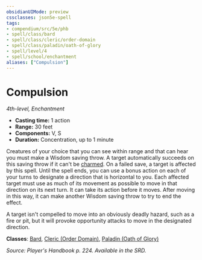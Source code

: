 ```yaml
---
obsidianUIMode: preview
cssclasses: json5e-spell
tags:
- compendium/src/5e/phb
- spell/class/bard
- spell/class/cleric/order-domain
- spell/class/paladin/oath-of-glory
- spell/level/4
- spell/school/enchantment
aliases: ["Compulsion"]
---
```

# Compulsion
*4th-level, Enchantment*  

- **Casting time:** 1 action
- **Range:** 30 feet
- **Components:** V, S
- **Duration:** Concentration, up to 1 minute

Creatures of your choice that you can see within range and that can hear you must make a Wisdom saving throw. A target automatically succeeds on this saving throw if it can't be [charmed](_conditions.md#charmed). On a failed save, a target is affected by this spell. Until the spell ends, you can use a bonus action on each of your turns to designate a direction that is horizontal to you. Each affected target must use as much of its movement as possible to move in that direction on its next turn. It can take its action before it moves. After moving in this way, it can make another Wisdom saving throw to try to end the effect.

A target isn't compelled to move into an obviously deadly hazard, such as a fire or pit, but it will provoke opportunity attacks to move in the designated direction.

**Classes**: [Bard](compendium/classes/bard.md), [Cleric (Order Domain)](compendium/classes/cleric-order-domain-tce.md), [Paladin (Oath of Glory)](compendium/classes/paladin-oath-of-glory-tce.md)

*Source: Player's Handbook p. 224. Available in the SRD.*